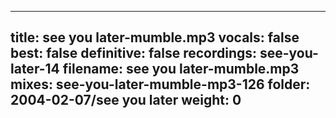 
---
title: see you later-mumble.mp3
vocals: false
best: false
definitive: false
recordings: see-you-later-14
filename: see you later-mumble.mp3
mixes: see-you-later-mumble-mp3-126
folder: 2004-02-07/see you later
weight: 0
---
